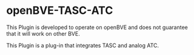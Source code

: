 # openBVE-TASC-ATC

This Plugin is developed to operate on openBVE and does not guarantee that it will work on other BVE.

This Plugin is a plug-in that integrates TASC and analog ATC.
